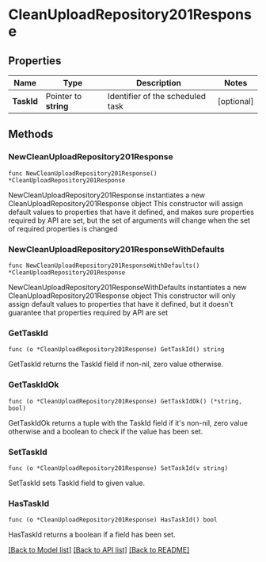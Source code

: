 # CleanUploadRepository201Response

## Properties

Name | Type | Description | Notes
------------ | ------------- | ------------- | -------------
**TaskId** | Pointer to **string** | Identifier of the scheduled task | [optional] 

## Methods

### NewCleanUploadRepository201Response

`func NewCleanUploadRepository201Response() *CleanUploadRepository201Response`

NewCleanUploadRepository201Response instantiates a new CleanUploadRepository201Response object
This constructor will assign default values to properties that have it defined,
and makes sure properties required by API are set, but the set of arguments
will change when the set of required properties is changed

### NewCleanUploadRepository201ResponseWithDefaults

`func NewCleanUploadRepository201ResponseWithDefaults() *CleanUploadRepository201Response`

NewCleanUploadRepository201ResponseWithDefaults instantiates a new CleanUploadRepository201Response object
This constructor will only assign default values to properties that have it defined,
but it doesn't guarantee that properties required by API are set

### GetTaskId

`func (o *CleanUploadRepository201Response) GetTaskId() string`

GetTaskId returns the TaskId field if non-nil, zero value otherwise.

### GetTaskIdOk

`func (o *CleanUploadRepository201Response) GetTaskIdOk() (*string, bool)`

GetTaskIdOk returns a tuple with the TaskId field if it's non-nil, zero value otherwise
and a boolean to check if the value has been set.

### SetTaskId

`func (o *CleanUploadRepository201Response) SetTaskId(v string)`

SetTaskId sets TaskId field to given value.

### HasTaskId

`func (o *CleanUploadRepository201Response) HasTaskId() bool`

HasTaskId returns a boolean if a field has been set.


[[Back to Model list]](../README.md#documentation-for-models) [[Back to API list]](../README.md#documentation-for-api-endpoints) [[Back to README]](../README.md)


